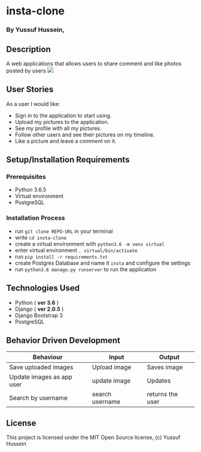 # insta-clone

### By **Yussuf Hussein**, 


## Description

A web applications that allows users to share comment and like photos posted by users
<img src="../static/images/6.png">

## User Stories
As a user I would like:
* Sign in to the application to start using.
* Upload my pictures to the application.
* See my profile with all my pictures.
* Follow other users and see their pictures on my timeline.
* Like a picture and leave a comment on it.


## Setup/Installation Requirements

### Prerequisites
* Python 3.6.5
* Virtual environment
* PostgreSQL


### Installation Process
* run `git clone REPO-URL` in your terminal
* write `cd insta-clone`
* create a virtual environment with `python3.6 -m venv virtual`
* enter virtual environment `. virtual/bin/activate`
* run `pip install -r requirements.txt`
* create Postgres Database and name it `insta` and configure the settings
* run `python3.6 manage.py runserver` to run the application



## Technologies Used
- Python ( **ver 3.6** )
- Django ( **ver 2.0.5** )
- Django Bootstrap 3
- PostgreSQL

## Behavior Driven Development

| Behaviour| Input | Output |
| ------------- | ----------------- | ------------------ |
| Save uploaded images | Upload image | Saves image |
| Update images as app user | update image  | Updates |
| Search by username| search username | returns the user |


## License

This project is licensed under the MIT Open Source license, (c) Yussuf Hussein



